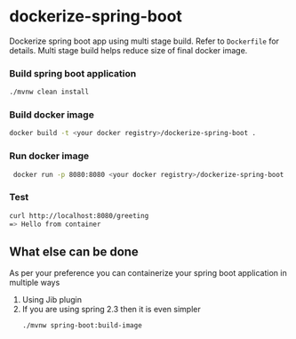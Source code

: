 # dockerize-spring-boot

Dockerize spring boot app using multi stage build.
Refer to `Dockerfile` for details.
Multi stage build helps reduce size of final docker image.

### Build spring boot application
```bash
./mvnw clean install
```

### Build docker image
```bash
docker build -t <your docker registry>/dockerize-spring-boot .
```

### Run docker image
```bash
 docker run -p 8080:8080 <your docker registry>/dockerize-spring-boot
```

### Test
```bash
curl http://localhost:8080/greeting
=> Hello from container
```

## What else can be done

As per your preference you can containerize your spring boot application in multiple ways
  1.  Using Jib plugin
  2.  If you are using spring 2.3 then it is even simpler
      ``` bash
      ./mvnw spring-boot:build-image
      ```
      
      
